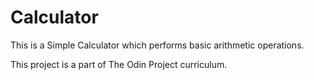 # Calculator

This is a Simple Calculator which performs basic arithmetic operations.

This project is a part of The Odin Project curriculum.
